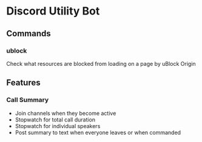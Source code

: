 # Discord Utility Bot

## Commands
### ublock
Check what resources are blocked from loading on a page by uBlock Origin

## Features
### Call Summary
* Join channels when they become active
* Stopwatch for total call duration
* Stopwatch for individual speakers
* Post summary to text when everyone leaves or when commanded